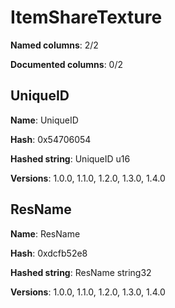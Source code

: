 # ItemShareTexture
**Named columns**: 2/2

**Documented columns**: 0/2

## UniqueID

**Name**: UniqueID

**Hash**: 0x54706054

**Hashed string**: UniqueID u16

**Versions**: 1.0.0, 1.1.0, 1.2.0, 1.3.0, 1.4.0

## ResName

**Name**: ResName

**Hash**: 0xdcfb52e8

**Hashed string**: ResName string32

**Versions**: 1.0.0, 1.1.0, 1.2.0, 1.3.0, 1.4.0


